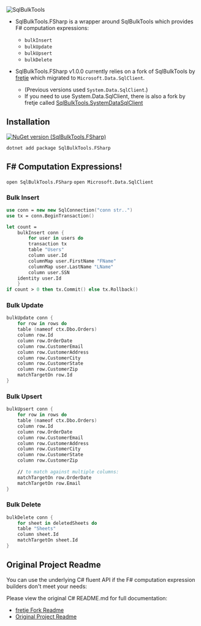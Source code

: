 <img src="http://gregnz.com/images/SqlBulkTools/icon-large.png" alt="SqlBulkTools">  

* SqlBulkTools.FSharp is a wrapper around SqlBulkTools which provides F# computation expressions: 
  * `bulkInsert`
  * `bulkUpdate`
  * `bulkUpsert`
  * `bulkDelete`

* SqlBulkTools.FSharp v1.0.0 currently relies on a fork of SqlBulkTools by [fretje](https://github.com/fretje/SqlBulkTools) which migrated to `Microsoft.Data.SqlClient`.
  * (Previous versions used `System.Data.SqlClient`.)
  * If you need to use System.Data.SqlClient, there is also a fork by fretje called [SqlBulkTools.SystemDataSqlClient](https://www.nuget.org/packages/fretje.SqlBulkTools.SystemDataSqlClient)

## Installation
[![NuGet version (SqlBulkTools.FSharp)](https://img.shields.io/nuget/v/SqlBulkTools.FSharp.svg?style=flat-square)](https://www.nuget.org/packages/SqlBulkTools.FSharp/)

```dotnet add package SqlBulkTools.FSharp```


## F# Computation Expressions!

```open SqlBulkTools.FSharp``` 
```open Microsoft.Data.SqlClient``` 

### Bulk Insert
```fsharp
use conn = new new SqlConnection("conn str..")
use tx = conn.BeginTransaction()

let count =
    bulkInsert conn {
        for user in users do
        transaction tx
        table "Users"
        column user.Id
        columnMap user.FirstName "FName"
        columnMap user.LastName "LName"
        column user.SSN
	identity user.Id
    } 
if count > 0 then tx.Commit() else tx.Rollback()
```

### Bulk Update
```fsharp
bulkUpdate conn {
    for row in rows do
    table (nameof ctx.Dbo.Orders)
    column row.Id
    column row.OrderDate
    column row.CustomerEmail
    column row.CustomerAddress
    column row.CustomerCity
    column row.CustomerState
    column row.CustomerZip
    matchTargetOn row.Id
}
```

### Bulk Upsert
```fsharp
bulkUpsert conn {
    for row in rows do
    table (nameof ctx.Dbo.Orders)
    column row.Id
    column row.OrderDate
    column row.CustomerEmail
    column row.CustomerAddress
    column row.CustomerCity
    column row.CustomerState
    column row.CustomerZip
    
    // to match against multiple columns:
    matchTargetOn row.OrderDate 
    matchTargetOn row.Email
}
```

### Bulk Delete
```fsharp
bulkDelete conn {
    for sheet in deletedSheets do
    table "Sheets"
    column sheet.Id
    matchTargetOn sheet.Id
}
```

## Original Project Readme
You can use the underlying C# fluent API if the F# computation expression builders don't meet your needs:

Please view the original C# README.md for full documentation:

* [fretje Fork Readme](https://github.com/fretje/SqlBulkTools)
* [Original Project Readme](https://github.com/olegil/SqlBulkTools)
